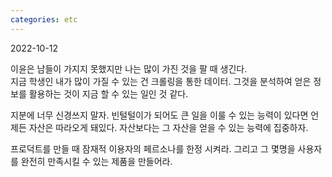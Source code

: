 ```yaml
---
categories: etc
---
```

2022-10-12

이윤은 남들이 가지지 못했지만 나는 많이 가진 것을 팔 때 생긴다.  
지금 학생인 내가 많이 가질 수 있는 건 크롤링을 통한 데이터. 그것을 분석하여 얻은 정보를 활용하는 것이 지금 할 수 있는 일인 것 같다.

지분에 너무 신경쓰지 말자. 빈털털이가 되어도 큰 일을 이룰 수 있는 능력이 있다면 언제든 자산은 따라오게 돼있다. 자산보다는 그 자산을 얻을 수 있는 능력에 집중하자.

프로덕트를 만들 때 잠재적 이용자의 페르소나를 한정 시켜라. 그리고 그 몇명을 사용자를 완전히 만족시킬 수 있는 제품을 만들어라.